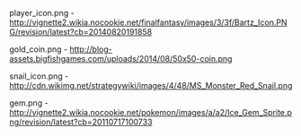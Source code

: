 player_icon.png - http://vignette2.wikia.nocookie.net/finalfantasy/images/3/3f/Bartz_Icon.PNG/revision/latest?cb=20140820191858

gold_coin.png - http://blog-assets.bigfishgames.com/uploads/2014/08/50x50-coin.png

snail_icon.png - http://cdn.wikimg.net/strategywiki/images/4/48/MS_Monster_Red_Snail.png

gem.png - http://vignette2.wikia.nocookie.net/pokemon/images/a/a2/Ice_Gem_Sprite.png/revision/latest?cb=20110717100733